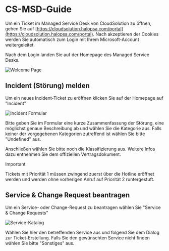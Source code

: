 # CS-MSD-Guide

Um ein Ticket im Managed Service Desk von CloudSolution zu öffnen, gehen Sie auf [https://cloudsolution.halopsa.com/portal](https://cloudsolution.halopsa.com/portal). Nach akzeptieren der Cookies werden Sie automatisch zum Login mit Ihrem Microsoft-Account weitergeleitet.

Nach dem Login landen Sie auf der Homepage des Managed Service Desks.

![Welcome Page](https://github.com/user-attachments/assets/5bab111d-81aa-44ac-b531-fe553beeccbd)

## Incident (Störung) melden
Um ein neues Incident-Ticket zu eröffnen klicken Sie auf der Homepage auf "Incident"

![Incident Formular](https://github.com/user-attachments/assets/21a4ce03-8fb3-498c-b229-07fa1d98aeb6)

Bitte geben Sie im Formular eine kurze Zusammenfassung der Störung, eine möglichst genaue Beschreibung ab und wählen Sie die Kategorie aus.
Falls keiner der vorgegebenen Kategorien zutreffend ist wählen Sie bitte "Undefined" aus.

Anschließen wählen Sie bitte noch die Klassifizierung aus. Weitere Infos dazu entnehmen Sie dem offiziellen Vertragsdokument.

> [!IMPORTANT]
> Tickets mit Priorität 1 müssen zwingend zuerst über die Hotline eröffnet werden und werden ohne vorherigen Anruf auf Priorität 2 runtergestuft.


## Service & Change Request beantragen
Um ein Service- oder Change-Request zu beantragen wählen Sie "Service & Change Requests"

![Service-Katalog](https://github.com/user-attachments/assets/269c5b2c-7691-49fc-b261-4dc6e1ff624a)

Wählen Sie hier den betreffenden Service aus und folgend Sie dem Dialog zur Ticket-Erstellung.
Falls Sie den gewünschten Service nicht finden wählen Sie bitte "Sonstiges" aus.


